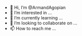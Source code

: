 - 👋 Hi, I’m @ArmandAgopian
- 👀 I’m interested in ...
- 🌱 I’m currently learning ...
- 💞️ I’m looking to collaborate on ...
- 📫 How to reach me ...

<!---
ArmandAgopian/ArmandAgopian is a ✨ special ✨ repository because its `README.md` (this file) appears on your GitHub profile.
You can click the Preview link to take a look at your changes.
--->
